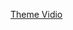 <a href='https://drive.google.com/file/d/1rTzGHFcSl10PeMSJAC0xOvs0AR5HQBO9/view?usp=drive_link'>Theme Vidio</a>
